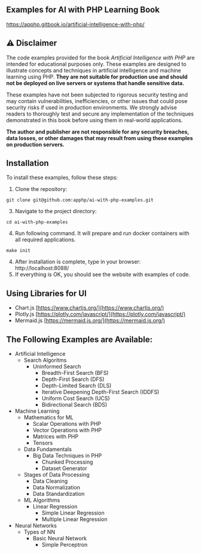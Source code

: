 ## Examples for AI with PHP Learning Book
https://apphp.gitbook.io/artificial-intelligence-with-php/


## **⚠️ Disclaimer**

The code examples provided for the book *Artificial Intelligence with PHP* are intended for educational purposes only. These examples are designed to illustrate concepts and techniques in artificial intelligence and machine learning using PHP. **They are not suitable for production use and should not be deployed on live servers or systems that handle sensitive data.**

These examples have not been subjected to rigorous security testing and may contain vulnerabilities, inefficiencies, or other issues that could pose security risks if used in production environments. We strongly advise readers to thoroughly test and secure any implementation of the techniques demonstrated in this book before using them in real-world applications.

**The author and publisher are not responsible for any security breaches, data losses, or other damages that may result from using these examples on production servers.**


## **Installation**

To install these examples, follow these steps:

1. Clone the repository:
  ```
  git clone git@github.com:apphp/ai-with-php-examples.git
  ```
3. Navigate to the project directory:
  ```
  cd ai-with-php-examples
  ```
4. Run following command. It will prepare and run docker containers with all required applications.
  ```
  make init
  ```
4. After installation is complete, type in your browser: http://localhost:8088/
5. If everything is OK, you should see the website with examples of code.

## Using Libraries for UI
  - Chart.js [https://www.chartjs.org/](https://www.chartjs.org/)
  - Plotly.js [https://plotly.com/javascript/](https://plotly.com/javascript/)
  - Mermaid.js [https://mermaid.js.org/](https://mermaid.js.org/)


## The Following Examples are Available:
- Artificial Intelligence
  - Search Algoritms
    - Uninformed Search
      - Breadth-First Search (BFS)
      - Depth-First Search (DFS)
      - Depth-Limited Search (DLS)
      - Iterative Deepening Depth-First Search (IDDFS)
      - Uniform Cost Search (UCS)
      - Bidirectional Search (BDS)
- Machine Learning
  - Mathematics for ML
    - Scalar Operations with PHP
    - Vector Operations with PHP
    - Matrices with PHP
    - Tensors
  - Data Fundamentals
    - Big Data Techniques in PHP
      - Chunked Processing
      - Dataset Generator
  - Stages of Data Processing
    - Data Cleaning
    - Data Normalization
    - Data Standardization
  - ML Algorithms
    - Linear Regression
      - Simple Linear Regression
      - Multiple Linear Regression
- Neural Networks
  - Types of NN
    - Basic Neural Network
      - Simple Perceptron




